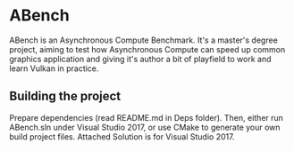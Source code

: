 ABench
======

ABench is an Asynchronous Compute Benchmark. It's a master's degree project, aiming to test how Asynchronous Compute can speed up common graphics application and giving it's author a bit of playfield to work and learn Vulkan in practice.

Building the project
--------------------

Prepare dependencies (read README.md in Deps folder). Then, either run ABench.sln under Visual Studio 2017, or use CMake to generate your own build project files. Attached Solution is for Visual Studio 2017.
